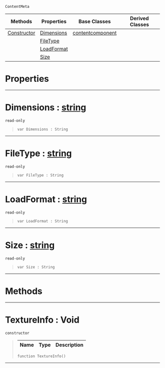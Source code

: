  `ContentMeta`

|Methods|Properties|Base Classes|Derived Classes|
|---|---|---|---|
|[Constructor](textureinfo.md#textureinfo-void)|[Dimensions](textureinfo.md#dimensions-zilch-engine-d)|[contentcomponent](contentcomponent.md)| |
| |[FileType](textureinfo.md#filetype-zilch-engine-doc)| | |
| |[LoadFormat](textureinfo.md#loadformat-zilch-engine-d)| | |
| |[Size](textureinfo.md#size-zilch-engine-documen)| | |


 #  Properties


---  
 #  Dimensions : [string](../nada_base_types/string.md)

 `read-only`

> 
> ```TS:Nada
> var Dimensions : String


---  
 #  FileType : [string](../nada_base_types/string.md)

 `read-only`

> 
> ```TS:Nada
> var FileType : String


---  
 #  LoadFormat : [string](../nada_base_types/string.md)

 `read-only`

> 
> ```TS:Nada
> var LoadFormat : String


---  
 #  Size : [string](../nada_base_types/string.md)

 `read-only`

> 
> ```TS:Nada
> var Size : String


---  
 #  Methods


---  
 #  TextureInfo : Void

 `constructor`

> 
> |Name|Type|Description|
> |---|---|---|
> ```TS:Nada
> function TextureInfo()
> ``` 


---  
 

 